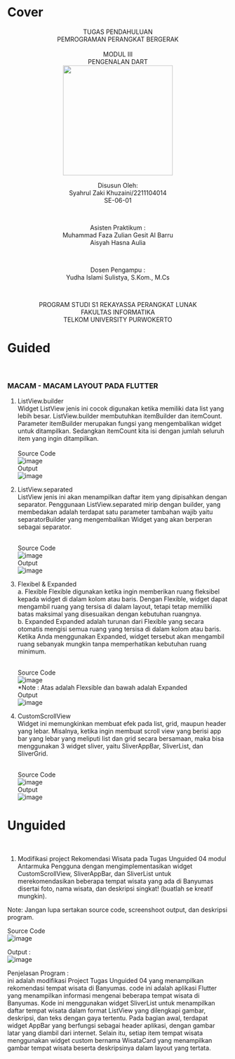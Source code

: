 # Cover 
<div align="center">
TUGAS PENDAHULUAN <br>
PEMROGRAMAN PERANGKAT BERGERAK <br>
<br>
MODUL III <br>
PENGENALAN DART <br>

<img src="https://lac.telkomuniversity.ac.id/wp-content/uploads/2021/01/cropped-1200px-Telkom_University_Logo.svg-270x270.png" width="250px">

<br>

Disusun Oleh: <br>
Syahrul Zaki Khuzaini/2211104014 <br>
SE-06-01 <br>

<br>

Asisten Praktikum : <br>
Muhammad Faza Zulian Gesit Al Barru <br>
Aisyah Hasna Aulia <br>

<br>

Dosen Pengampu : <br>
Yudha Islami Sulistya, S.Kom., M.Cs <br>

<br>

PROGRAM STUDI S1 REKAYASSA PERANGKAT LUNAK <br>
FAKULTAS INFORMATIKA <br> 
TELKOM UNIVERSITY PURWOKERTO <br>

</div>

# Guided
<br>

### MACAM - MACAM LAYOUT PADA FLUTTER <br>

1. ListView.builder <br>
    Widget ListView jenis ini cocok digunakan ketika memiliki data list yang lebih besar. ListView.builder membutuhkan itemBuilder dan itemCount. Parameter itemBuilder merupakan fungsi yang mengembalikan widget untuk ditampilkan. Sedangkan itemCount kita isi dengan jumlah seluruh item yang ingin ditampilkan. <br>
    <br>
    Source Code <br>
    ![image](/05_Antarmuka_Pengguna_Lanjutan/img/listbuilder.png)
    <br>
    Output <br>
    ![image](/05_Antarmuka_Pengguna_Lanjutan/img/outputbuilder.png)
    <br>

2. ListView.separated <br>
    ListView jenis ini akan menampilkan daftar item yang dipisahkan dengan separator. Penggunaan ListView.separated mirip dengan builder, yang membedakan adalah terdapat satu parameter tambahan wajib yaitu separatorBuilder yang mengembalikan Widget yang akan berperan sebagai separator.<br>
    <br>

    Source Code <br>
    ![image](/05_Antarmuka_Pengguna_Lanjutan/img/listseparated.png)
    <br>
    Output <br>
    ![image](/05_Antarmuka_Pengguna_Lanjutan/img/outputseparated.png)
    <br>

3. Flexibel & Expanded <br>
    a. Flexible 
    Flexible digunakan ketika ingin memberikan ruang fleksibel kepada widget di dalam kolom atau baris. Dengan Flexible, widget dapat mengambil ruang yang tersisa di dalam layout, tetapi tetap memiliki batas maksimal yang disesuaikan dengan kebutuhan ruangnya. <br>
    b. Expanded Expanded adalah turunan dari Flexible yang secara otomatis mengisi semua ruang yang tersisa di dalam kolom atau baris. Ketika Anda menggunakan Expanded, widget tersebut akan mengambil ruang sebanyak mungkin tanpa memperhatikan kebutuhan ruang minimum.<br>
    <br>

    Source Code <br>
    ![image](/05_Antarmuka_Pengguna_Lanjutan/img/flex.png)
    <br>
    *Note : Atas adalah Flexsible dan bawah adalah Expanded
    <br>
    Output <br>
    ![image](/05_Antarmuka_Pengguna_Lanjutan/img/outputflex.png)
    <br>

4. CustomScrollView <br>
    Widget ini memungkinkan membuat efek pada list, grid, maupun header yang lebar. Misalnya, ketika ingin membuat scroll view yang berisi app bar yang lebar yang meliputi list dan grid secara bersamaan, maka bisa menggunakan 3 widget sliver, yaitu SliverAppBar, SliverList, dan SliverGrid. <br>
    <br>

    Source Code <br>
    ![image](/05_Antarmuka_Pengguna_Lanjutan/img/customscrollview.png)
    <br>
    Output <br>
    ![image](/05_Antarmuka_Pengguna_Lanjutan/img/outputcustom.png)
    <br>


# Unguided
<br>

1. Modifikasi project Rekomendasi Wisata pada Tugas Unguided 04 modul Antarmuka Pengguna dengan mengimplementasikan widget CustomScrollView, SliverAppBar, dan SliverList untuk merekomendasikan beberapa tempat wisata yang ada di Banyumas disertai foto, nama wisata, dan deskripsi singkat! (buatlah se kreatif mungkin). 

Note: Jangan lupa sertakan source code, screenshoot output, dan deskripsi program. <br>

Source Code <br>
![image](/05_Antarmuka_Pengguna_Lanjutan/img/unguided.png)
<br>

Output : <br>
![image](/05_Antarmuka_Pengguna_Lanjutan/img/outputno1.png)
<br>

Penjelasan Program : <br>
ini adalah modifikasi Project Tugas Unguided 04 yang menampilkan rekomendasi tempat wisata di Banyumas. code ini adalah aplikasi Flutter yang menampilkan informasi mengenai beberapa tempat wisata di Banyumas. Kode ini menggunakan widget SliverList untuk menampilkan daftar tempat wisata dalam format ListView yang dilengkapi gambar, deskripsi, dan teks dengan gaya tertentu. Pada bagian awal, terdapat widget AppBar yang berfungsi sebagai header aplikasi, dengan gambar latar yang diambil dari internet. Selain itu, setiap item tempat wisata menggunakan widget custom bernama WisataCard yang menampilkan gambar tempat wisata beserta deskripsinya dalam layout yang tertata.
